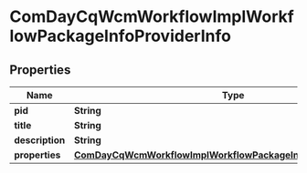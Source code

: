 

# ComDayCqWcmWorkflowImplWorkflowPackageInfoProviderInfo

## Properties

Name | Type | Description | Notes
------------ | ------------- | ------------- | -------------
**pid** | **String** |  |  [optional]
**title** | **String** |  |  [optional]
**description** | **String** |  |  [optional]
**properties** | [**ComDayCqWcmWorkflowImplWorkflowPackageInfoProviderProperties**](ComDayCqWcmWorkflowImplWorkflowPackageInfoProviderProperties.md) |  |  [optional]



